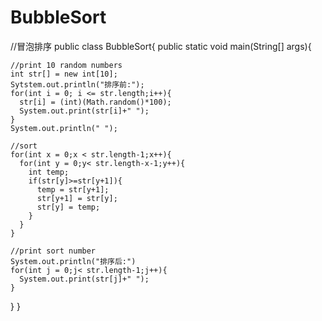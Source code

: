 # BubbleSort
//冒泡排序
public class BubbleSort{
  public static void main(String[] args){
     
    //print 10 random numbers
    int str[] = new int[10];
    Sytstem.out.println("排序前:");
    for(int i = 0; i <= str.length;i++){
      str[i] = (int)(Math.random()*100);
      System.out.print(str[i]+" ");
    }
    System.out.println(" ");
    
    //sort
    for(int x = 0;x < str.length-1;x++){
      for(int y = 0;y< str.length-x-1;y++){
        int temp;
        if(str[y]>=str[y+1]){
          temp = str[y+1];
          str[y+1] = str[y];
          str[y] = temp;
        }
      }
    }
    
    //print sort number
    System.out.println("排序后:")
    for(int j = 0;j< str.length-1;j++){
      System.out.print(str[j]+" ");
    }
  }
}
